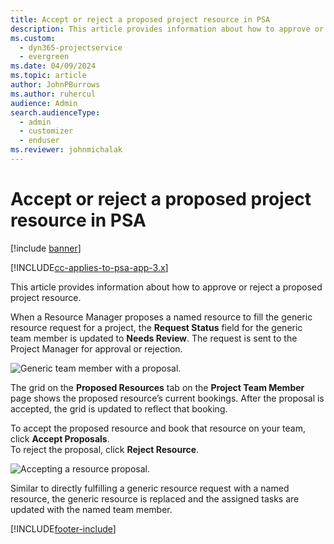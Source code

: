 ```yaml
---
title: Accept or reject a proposed project resource in PSA
description: This article provides information about how to approve or reject a proposed project resource in PSA.
ms.custom: 
  - dyn365-projectservice
  - evergreen
ms.date: 04/09/2024
ms.topic: article
author: JohnPBurrows
ms.author: ruhercul
audience: Admin
search.audienceType: 
  - admin
  - customizer
  - enduser
ms.reviewer: johnmichalak
---
```

# Accept or reject a proposed project resource in PSA

[!include [banner](../includes/psa-now-project-operations.md)]

[!INCLUDE[cc-applies-to-psa-app-3.x](../includes/cc-applies-to-psa-app-3x.md)]

This article provides information about how to approve or reject a proposed project resource.

When a Resource Manager proposes a named resource to fill the generic resource request for a project, the **Request Status** field for the generic team member is updated to **Needs Review**. The request is sent to the Project Manager for approval or rejection.

![Generic team member with a proposal.](media/RM-how-to-19.png)

The grid on the **Proposed Resources** tab on the **Project Team Member** page shows the proposed resource’s current bookings. After the proposal is accepted, the grid is updated to reflect that booking. 

To accept the proposed resource and book that resource on your team, click **Accept Proposals**.  
To reject the proposal, click **Reject Resource**.

![Accepting a resource proposal.](media/RM-how-to-20.png) 

Similar to directly fulfilling a generic resource request with a named resource, the generic resource is replaced and the assigned tasks are updated with the named team member.


[!INCLUDE[footer-include](../includes/footer-banner.md)]
